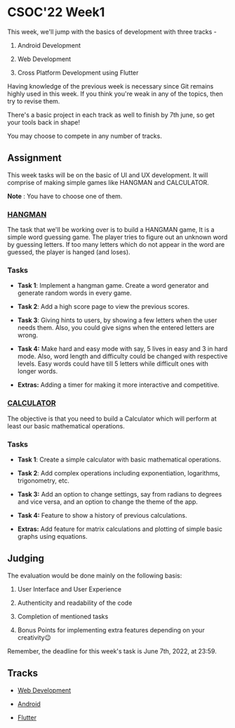 
# CSOC'22 Week1

  

This week, we'll jump with the basics of development with three tracks -

  

1. Android Development

  

2. Web Development

  

3. Cross Platform Development using Flutter

  

Having knowledge of the previous week is necessary since Git remains highly used in this week. If you think you're weak in any of the topics, then try to revise them.

  

There's a basic project in each track as well to finish by 7th june, so get your tools back in shape!

  

You may choose to compete in any number of tracks.

  

## Assignment

  

This week tasks will be on the basic of UI and UX development. It will comprise of making simple games like HANGMAN and CALCULATOR.

  

**Note** : You have to choose one of them.

  

### [HANGMAN](https://en.wikipedia.org/wiki/Hangman_(game))

  

The task that we'll be working over is to build a HANGMAN game, It is a simple word guessing game. The player tries to figure out an unknown word by guessing letters. If too many letters which do not appear in the word are guessed, the player is hanged (and loses).

  

### Tasks

  

-  **Task 1**: Implement a hangman game. Create a word generator and generate random words in every game.

  

-  **Task 2**: Add a high score page to view the previous scores.

  

-  **Task 3**: Giving hints to users, by showing a few letters when the user needs them. Also, you could give signs when the entered letters are wrong.

  

-  **Task 4:** Make hard and easy mode with say, 5 lives in easy and 3 in hard mode. Also, word length and difficulty could be changed with respective levels. Easy words could have till 5 letters while difficult ones with longer words.

  

-  **Extras:** Adding a timer for making it more interactive and competitive.

  

### [CALCULATOR](https://en.wikipedia.org/wiki/Calculator)

  

The objective is that you need to build a Calculator which will perform at least our basic mathematical operations.

  

### Tasks

  

-  **Task 1**: Create a simple calculator with basic mathematical operations.

  

-  **Task 2**: Add complex operations including exponentiation, logarithms, trigonometry, etc.

  

-  **Task 3:** Add an option to change settings, say from radians to degrees and vice versa, and an option to change the theme of the app.

  

-  **Task 4:** Feature to show a history of previous calculations.

  

-  **Extras:** Add feature for matrix calculations and plotting of simple basic graphs using equations.

  

## Judging

  

The evaluation would be done mainly on the following basis:

  

1. User Interface and User Experience

  

2. Authenticity and readability of the code

  

3. Completion of mentioned tasks

  

4. Bonus Points for implementing extra features depending on your creativity😉

  

Remember, the deadline for this week's task is June 7th, 2022, at 23:59.

  

## Tracks

  

- [Web Development](/WebDev.md)

  

- [Android](/Android.md)

  

- [Flutter](/Flutter.md)